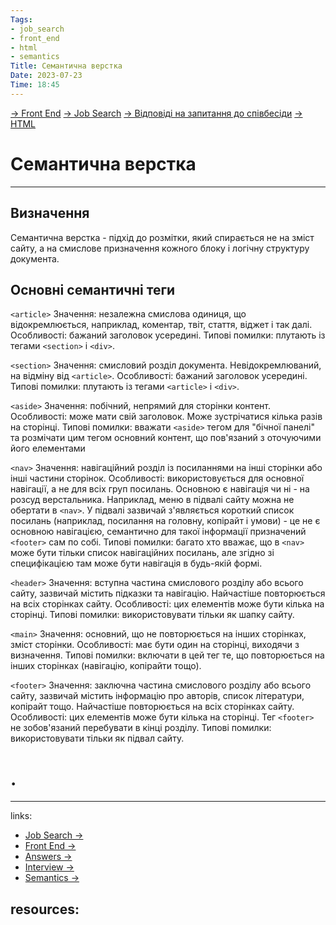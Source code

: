 ```yaml
---
Tags:
- job_search
- front_end
- html
- semantics
Title: Семантична верстка
Date: 2023-07-23
Time: 18:45
---
```

[→ Front End](../../../../%E2%86%92%20Front%20End.md) [→ Job Search](../../../%E2%86%92%20Job%20Search.md) [→ Відповіді на запитання до співбесіди](../../%E2%86%92%20%D0%92%D1%96%D0%B4%D0%BF%D0%BE%D0%B2%D1%96%D0%B4%D1%96%20%D0%BD%D0%B0%20%D0%B7%D0%B0%D0%BF%D0%B8%D1%82%D0%B0%D0%BD%D0%BD%D1%8F%20%D0%B4%D0%BE%20%D1%81%D0%BF%D1%96%D0%B2%D0%B1%D0%B5%D1%81%D1%96%D0%B4%D0%B8.md) [→ HTML](%E2%86%92%20HTML.md)

# Семантична верстка
---
## Визначення
Семантична верстка - підхід до розмітки, який спирається не на зміст сайту, а на смислове призначення кожного блоку і логічну структуру документа.

## Основні семантичні теги
`<article>`
Значення: незалежна смислова одиниця, що відокремлюється, наприклад, коментар, твіт, стаття, віджет і так далі.
Особливості: бажаний заголовок усередині.
Типові помилки: плутають із тегами `<section>` і `<div>`.

`<section>`
Значення: смисловий розділ документа. Невідокремлюваний, на відміну від `<article>`.
Особливості: бажаний заголовок усередині.
Типові помилки: плутають із тегами `<article>` і `<div>`.

`<aside>`
Значення: побічний, непрямий для сторінки контент.
Особливості: може мати свій заголовок. Може зустрічатися кілька разів на сторінці.
Типові помилки: вважати `<aside>` тегом для "бічної панелі" та розмічати цим тегом основний контент, що пов'язаний з оточуючими його елементами

`<nav>`
Значення: навігаційний розділ із посиланнями на інші сторінки або інші частини сторінок.
Особливості: використовується для основної навігації, а не для всіх груп посилань. Основною є навігація чи ні - на розсуд верстальника. Наприклад, меню в підвалі сайту можна не обертати в `<nav>`. У підвалі зазвичай з'являється короткий список посилань (наприклад, посилання на головну, копірайт і умови) - це не є основною навігацією, семантично для такої інформації призначений `<footer>` сам по собі.
Типові помилки: багато хто вважає, що в `<nav>` може бути тільки список навігаційних посилань, але згідно зі специфікацією там може бути навігація в будь-якій формі.

`<header>`
Значення: вступна частина смислового розділу або всього сайту, зазвичай містить підказки та навігацію. Найчастіше повторюється на всіх сторінках сайту.
Особливості: цих елементів може бути кілька на сторінці.
Типові помилки: використовувати тільки як шапку сайту.

`<main>`
Значення: основний, що не повторюється на інших сторінках, зміст сторінки.
Особливості: має бути один на сторінці, виходячи з визначення.
Типові помилки: включати в цей тег те, що повторюється на інших сторінках (навігацію, копірайти тощо).

`<footer>`
Значення: заключна частина смислового розділу або всього сайту, зазвичай містить інформацію про авторів, список літератури, копірайт тощо. Найчастіше повторюється на всіх сторінках сайту.
Особливості: цих елементів може бути кілька на сторінці. Тег `<footer>` не зобов'язаний перебувати в кінці розділу.
Типові помилки: використовувати тільки як підвал сайту.



# .
---
links:
- [Job Search →](../../../../../links%20%E2%86%92/Job%20Search%20%E2%86%92.md)
- [Front End →](../../../../../links%20%E2%86%92/Front%20End%20%E2%86%92.md)
- [Answers →](../../../../../links%20%E2%86%92/Answers%20%E2%86%92.md)
- [Interview →](../../../../../links%20%E2%86%92/Interview%20%E2%86%92.md)
- [Semantics →](../../../../../links%20%E2%86%92/Semantics%20%E2%86%92.md)

resources:
- 
